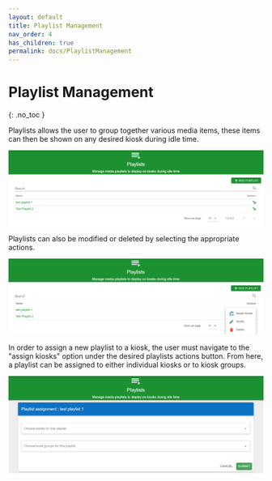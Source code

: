 ```yaml
---
layout: default
title: Playlist Management
nav_order: 4
has_children: true
permalink: docs/PlaylistManagement
---
```



# Playlist Management
{: .no_toc }

Playlists allows the user to group together various media items, these items can then be shown on any desired kiosk during idle time.

<img src="\img\PlaylistManagement\PlaylistList.png" alt="">

Playlists can also be modified or deleted by selecting the appropriate actions.

<img src="\img\PlaylistManagement\PlaylistActions.png" alt="">

In order to assign a new playlist to a kiosk, the user must navigate to the "assign kiosks" option under the desired playlists actions button. From here, a playlist can be assigned to either individual kiosks or to kiosk groups. 

<img src="\img\PlaylistManagement\PlaylistSelectKiosk.png" alt="">